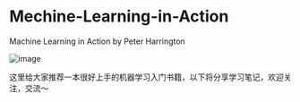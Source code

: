 # Mechine-Learning-in-Action
Machine Learning in Action   by Peter Harrington

![image](https://user-images.githubusercontent.com/92925364/220838845-b15906bc-1379-431e-86d7-1665785b5d35.png)

这里给大家推荐一本很好上手的机器学习入门书籍，以下将分享学习笔记，欢迎关注，交流～

